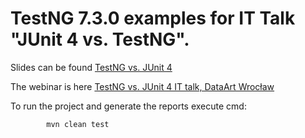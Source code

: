 # TestNG 7.3.0 examples for IT Talk "JUnit 4 vs. TestNG".

Slides can be found [TestNG vs. JUnit 4](https://www.slideshare.net/oleynikandrey/testng-vs-junit)

The webinar is here [TestNG vs. JUnit 4 IT talk, DataArt Wrocław](https://youtu.be/3C-Nu5mkyOQ?t=3189)

To run the project and generate the reports execute cmd:

            mvn clean test
